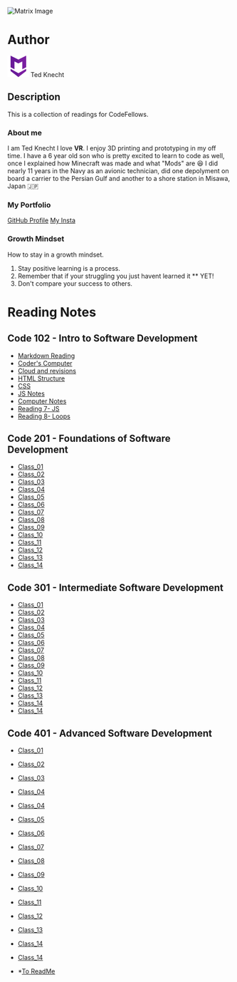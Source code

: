 ![Matrix Image](https://www.teahub.io/photos/full/88-880248_cypher-matrix-computer.jpg "Matrix Image")
# Author 
![alt text](https://github.com/adam-p/markdown-here/raw/master/src/common/images/icon48.png "not my logo")
Ted Knecht

##  Description
This is a collection of readings for CodeFellows.

###  About me
I am Ted Knecht I love  **VR**. I enjoy 3D printing and prototyping in my off time. I have a 6 year old son who is pretty excited to learn to code as well, once I explained how Minecraft was made and what "Mods" are :laughing:
I did nearly 11 years in the Navy as an avionic technician, did one depolyment on board a carrier to the Persian Gulf and another to a shore station in Misawa, Japan :jp:

###  My Portfolio

[GitHub Profile](https://github.com/Ritzoosk)
[My Insta](https://www.instagram.com/arbor_and_ore/?hl=en)


###  Growth Mindset
How to stay in a  growth mindset.

1.  Stay positive learning is a process.
2.  Remember that if your struggling you just havent learned it ** YET!
3.  Don't compare your success to others.

# Reading Notes

## Code 102 - Intro to Software Development

- [Markdown Reading](markdown.md) 
- [Coder's Computer](coders_computer.md)
- [Cloud and revisions](revisions_cloud.md)
- [HTML Structure](html.md)
- [CSS](css_notes.md)
- [JS Notes](js_notes.md)
- [Computer Notes](comp_notes.md)
- [Reading 7- JS](rd7_js.md)
- [Reading 8- Loops](rd8_loops.md)

## Code 201 - Foundations of Software Development

- [Class_01](/201/class-01.md) 
- [Class_02](/201/class-02.md)
- [Class_03](/201/class-03.md)
- [Class_04](/201/class-04.md)
- [Class_05](/201/class-05.md)
- [Class_06](/201/class-06.md)
- [Class_07](/201/class-07.md)
- [Class_08](/201/class-08.md)
- [Class_09](/201/class-09.md)
- [Class_10](/201/class-10.md)
- [Class_11](/201/class-11.md)
- [Class_12](/201/class-12.md)
- [Class_13](/201/class-13.md)
- [Class_14](/201/class-14.md)

## Code 301 - Intermediate Software Development

- [Class_01](/301/class-01.md) 
- [Class_02](/301/class-02.md)
- [Class_03](/301/class-03.md)
- [Class_04](/301/read-04.md)
- [Class_05](/301/read-05.md)
- [Class_06](/301/read-06.md)
- [Class_07](/301/read-07.md)
- [Class_08](/301/read-08.md)
- [Class_09](/301/read-09.md)
- [Class_10](/301/class-10.md)
- [Class_11](/301/read-11.md)
- [Class_12](/301/read-12.md)
- [Class_13](/301/read-13.md)
- [Class_14](/301/read-14.md)
- [Class_14](/301/read-15.md)


## Code 401 - Advanced Software Development

- [Class_01](/401/read-01.md) 
- [Class_02](/401/read-02.md)
- [Class_03](/401/read-03.md)
- [Class_04](/401/read-04.md)
- [Class_04](/401/read-04a.md)
- [Class_05](/401/read-05.md)
- [Class_06](/401/read-06.md)
- [Class_07](/401/read-07.md)
- [Class_08](/401/read-08.md)
- [Class_09](/401/read-09.md)
- [Class_10](/401/read-10.md)
- [Class_11](/401/read-11.md)
- [Class_12](/401/read-12.md)
- [Class_13](/401/read-13.md)
- [Class_14](/401/read-14.md)
- [Class_14](/401/read-15.md)

- *[To ReadMe](https://github.com/Ritzoosk/reading-notes)


